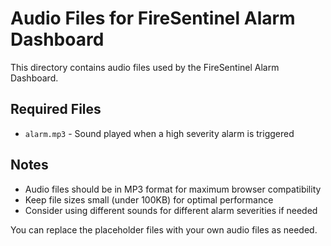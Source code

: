 # Audio Files for FireSentinel Alarm Dashboard

This directory contains audio files used by the FireSentinel Alarm Dashboard.

## Required Files

- `alarm.mp3` - Sound played when a high severity alarm is triggered

## Notes

- Audio files should be in MP3 format for maximum browser compatibility
- Keep file sizes small (under 100KB) for optimal performance
- Consider using different sounds for different alarm severities if needed

You can replace the placeholder files with your own audio files as needed. 